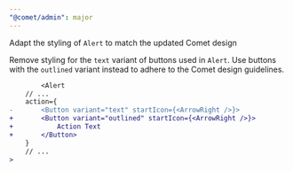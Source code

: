 ```yaml
---
"@comet/admin": major
---
```


Adapt the styling of `Alert` to match the updated Comet design

Remove styling for the `text` variant of buttons used in `Alert`.
Use buttons with the `outlined` variant instead to adhere to the Comet design guidelines.

```diff
        <Alert
    // ...
    action={
-       <Button variant="text" startIcon={<ArrowRight />}>
+       <Button variant="outlined" startIcon={<ArrowRight />}>
+           Action Text
+       </Button>
    }
    // ...
>
```
